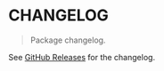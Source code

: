 # CHANGELOG

> Package changelog.

See [GitHub Releases](https://github.com/stdlib-js/stats-base-snanmean/releases) for the changelog.